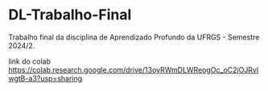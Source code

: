 # DL-Trabalho-Final
Trabalho final da disciplina de Aprendizado Profundo da UFRGS - Semestre 2024/2.

link do colab
https://colab.research.google.com/drive/13oyRWmDLWReogOc_oC2jOJRvIwgtB-a3?usp=sharing